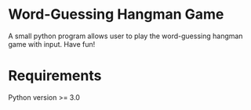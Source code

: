 # Word-Guessing Hangman Game

A small python program allows user to play the word-guessing hangman game with input. Have fun!

# Requirements

Python version >= 3.0

